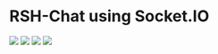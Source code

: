 # RSH-Chat using Socket.IO

[![](https://img.shields.io/static/v1?label=&message=vr46&color=yellow)]()
[![](https://img.shields.io/static/v1?label=&message=html&color=dd4b25)]()
[![](https://img.shields.io/static/v1?label=&message=css&color=254bdd)]()
[![](https://img.shields.io/static/v1?label=&message=javascript&color=yellow)]()

